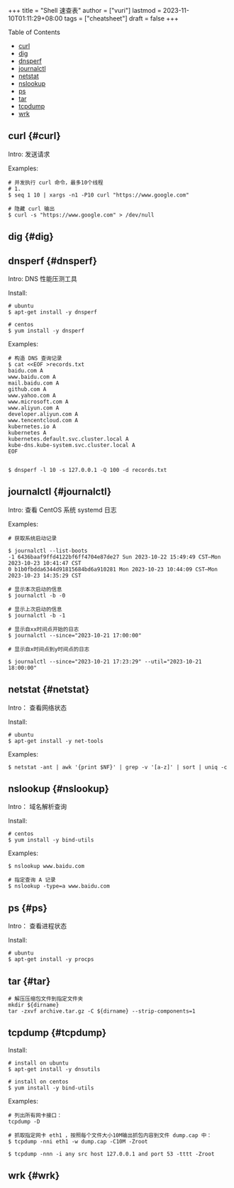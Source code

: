 +++
title = "Shell 速查表"
author = ["vuri"]
lastmod = 2023-11-10T01:11:29+08:00
tags = ["cheatsheet"]
draft = false
+++

<div class="ox-hugo-toc toc">

<div class="heading">Table of Contents</div>

- [curl](#curl)
- [dig](#dig)
- [dnsperf](#dnsperf)
- [journalctl](#journalctl)
- [netstat](#netstat)
- [nslookup](#nslookup)
- [ps](#ps)
- [tar](#tar)
- [tcpdump](#tcpdump)
- [wrk](#wrk)

</div>
<!--endtoc-->


## curl {#curl}

Intro: 发送请求

Examples:

```shell
# 并发执行 curl 命令，最多10个线程
# 1.
$ seq 1 10 | xargs -n1 -P10 curl "https://www.google.com"

# 隐藏 curl 输出
$ curl -s "https://www.google.com" > /dev/null
```


## dig {#dig}


## dnsperf {#dnsperf}

Intro: DNS 性能压测工具

Install:

```shell
# ubuntu
$ apt-get install -y dnsperf

# centos
$ yum install -y dnsperf
```

Examples:

```shell
# 构造 DNS 查询记录
$ cat <<EOF >records.txt
baidu.com A
www.baidu.com A
mail.baidu.com A
github.com A
www.yahoo.com A
www.microsoft.com A
www.aliyun.com A
developer.aliyun.com A
www.tencentcloud.com A
kubernetes.io A
kubernetes A
kubernetes.default.svc.cluster.local A
kube-dns.kube-system.svc.cluster.local A
EOF


$ dnsperf -l 10 -s 127.0.0.1 -Q 100 -d records.txt
```


## journalctl {#journalctl}

Intro: 查看 CentOS 系统 systemd 日志

Examples:

```shell
# 获取系统启动记录

$ journalctl --list-boots
-1 6436baaf9ffd4122bf6ff4704e87de27 Sun 2023-10-22 15:49:49 CST—Mon 2023-10-23 10:41:47 CST
0 b1b0fbdda6344d91815684bd6a910281 Mon 2023-10-23 10:44:09 CST—Mon 2023-10-23 14:35:29 CST

# 显示本次启动的信息
$ journalctl -b -0

# 显示上次启动的信息
$ journalctl -b -1

# 显示自xx时间点开始的日志
$ journalctl --since="2023-10-21 17:00:00"

# 显示自x时间点到y时间点的日志

$ journalctl --since="2023-10-21 17:23:29" --util="2023-10-21 18:00:00"
```


## netstat {#netstat}

Intro： 查看网络状态

Install:

```shell
# ubuntu
$ apt-get install -y net-tools
```

Examples:

```shell
$ netstat -ant | awk '{print $NF}' | grep -v '[a-z]' | sort | uniq -c
```


## nslookup {#nslookup}

Intro： 域名解析查询

Install:

```shell
# centos
$ yum install -y bind-utils
```

Examples:

```shell
$ nslookup www.baidu.com

# 指定查询 A 记录
$ nslookup -type=a www.baidu.com
```


## ps {#ps}

Intro： 查看进程状态

Install:

```shell
# ubuntu
$ apt-get install -y procps
```


## tar {#tar}

```shell
# 解压压缩包文件到指定文件夹
mkdir ${dirname}
tar -zxvf archive.tar.gz -C ${dirname} --strip-components=1
```


## tcpdump {#tcpdump}

Install:

```shell
# install on ubuntu
$ apt-get install -y dnsutils

# install on centos
$ yum install -y bind-utils
```

Examples:

```shell
# 列出所有网卡接口：
tcpdump -D

# 抓取指定网卡 eth1 ，按照每个文件大小10M输出抓包内容到文件 dump.cap 中：
$ tcpdump -nni eth1 -w dump.cap -C10M -Zroot

$ tcpdump -nnn -i any src host 127.0.0.1 and port 53 -tttt -Zroot
```


## wrk {#wrk}
